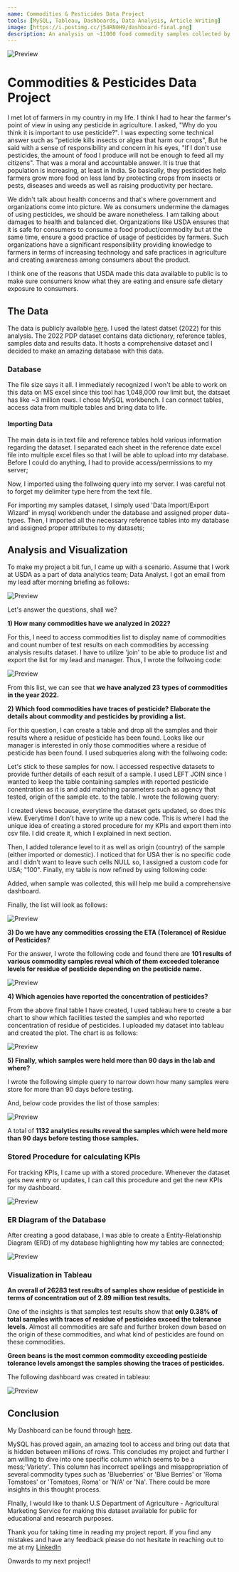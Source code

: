 ```yaml
---
name: Commodities & Pesticides Data Project 
tools: [MySQL, Tableau, Dashboards, Data Analysis, Article Writing]
image: [https://i.postimg.cc/j54RN0H9/dashboard-final.png]
description: An analysis on ~11000 food commodity samples collected by USDA approved agencies to monitor the residue of pesticides concentration before the commoditiy reaches consumers. Analysed over 2 million test results of the samples, tracking key parameters such as origin, pesticide tolerance levels etc.
---
```


![Preview](https://i.postimg.cc/SKtvvZys/9807.jpg)

# Commodities & Pesticides Data Project

I met lot of farmers in my country in my life. I think I had to hear the farmer's point of view in using any pesticide in agriculture. I asked, "Why do you think it is important to use pesticide?". I was expecting some technical answer such as "peticide kills insects or algea that harm our crops", But he said with a sense of responsibility and concern in his eyes, "If I don't use pesticides, the amount of food I produce will not be enough to feed all my citizens". That was a moral and accountable answer. It is true that population is increasing, at least in India. So basically, they pesticides help farmers grow more food on less land by protecting crops from insects or pests, diseases and weeds as well as raising productivity per hectare. 

We didn't talk about health concerns and that's where government and organizations come into picture. We as consumers undermine the damages of using pesticides, we should be aware nonetheless. I am talking about damages to health and balanced diet. Organizations like USDA ensures that it is safe for consumers to consume a food product/commodity but at the same time, ensure a good practice of usage of pesticides by farmers. Such organizations have a significant responsibility providing knowledge to farmers in terms of increasing technology and safe practices in agriculture and creating awareness among consumers about the product. 

I think one of the reasons that USDA made this data available to public is to make sure consumers know what they are eating and ensure safe dietary exposure to consumers.

## The Data
The data is publicly available [here](https://www.ams.usda.gov/datasets/pdp/pdpdata). I used the latest datset (2022) for this analysis. The 2022 PDP dataset contains data dictionary, reference tables, samples data and results data. It hosts a comprehensive dataset and I decided to make an amazing database with this data.

### Database
The file size says it all. I immediately recognized I won't be able to work on this data on MS excel since this tool has 1,048,000 row limit but, the datsaet has like ~3 million rows. I chose MySQL workbench. I can connect tables, access data from multiple tables and bring data to life.

#### Importing Data
The main data is in text file and reference tables hold various information regarding the dataset. I separated each sheet in the reference date excel file into multiple excel files so that I will be able to upload into my database. Before I could do anything, I had to provide access/permissions to my server;

<script src="https://gist.github.com/Krishna1594/ea5f26be3019b4bf9e0f3ad1596c3029.js"></script>

Now, I imported using the follwoing query into my server. I was careful not to forget my delimiter type here from the text file.

<script src="https://gist.github.com/Krishna1594/d2562882be94e7e25ba17199ac2f75a5.js"></script>

For importing my samples dataset, I simply used 'Data Import/Export Wizard' in mysql workbench under the database and assigned proper data-types. Then, I imported all the necessary reference tables into my database and assigned proper attributes to my datasets;

<script src="https://gist.github.com/Krishna1594/079898afb0f791d8d48714ff9a95dfac.js"></script>


## Analysis and Visualization

To make my project a bit fun, I came up with a scenario. Assume that I work at USDA as a part of data analytics team; Data Analyst. I got an email from my lead after morning briefing as follows:

![Preview](https://i.postimg.cc/c1mdSdj2/email-usda.png)

Let's answer the questions, shall we?

**1) How many commodities have we analyzed in 2022?**

   For this, I need to access commodities list to display name of commodities and count number of test results on each commodities by accessing analysis results dataset. I have to utilize 'join' to be able to produce list and export the list for my lead
   and manager. Thus, I wrote the follwoing code:
   
   <script src="https://gist.github.com/Krishna1594/c40fac7ee4b2c7ff61250e7c72b01d35.js"></script>

   ![Preview](https://i.postimg.cc/Vs4VVhTB/list-of-commods.png)

   From this list, we can see that **we have analyzed 23 types of commodities in the year 2022.**

**2) Which food commodities have traces of pesticide? Elaborate the details about commodity and pesticides by providing a list.**

   For this question, I can create a table and drop all the samples and their results where a residue of pesticide has been found. Looks like our manager is interested in only those commodities where a residue of pesticide has been found. I used subqueries along with the follwoing code:

   <script src="https://gist.github.com/Krishna1594/c24ca039831f3ea4c684e01b33c9e639.js"></script>

   Let's stick to these samples for now. I accessed respective datasets to provide further details of each result of a sample. I used LEFT JOIN since I wanted to keep the table containing samples with reported pesticide conentration as it is and add matching parameters such as agency that tested, origin of the sample etc. to the table. I wrote the following query:

   <script src="https://gist.github.com/Krishna1594/ba4ac4f76c67abde9e577e11bcbd8cb0.js"></script>

   I created views because, everytime the dataset gets updated, so does this view. Everytime I don't have to write up a new code. This is where I had the unique idea of creating a stored procedure for my KPIs and export them into csv file. I did create it, which I explained in next section.
   
   Then, I added tolerance level to it as well as origin (country) of the sample (either imported or domestic). I noticed that for USA ther is no specific code and I didn't want to leave such cells NULL so, I assigned a custom code for USA; "100". Finally, my table is now refined by using following code:

   <script src="https://gist.github.com/Krishna1594/9624d52d0571e78f48951d720a8108bc.js"></script>

   Added, when sample was collected, this will help me build a comprehensive dashboard.

   <script src="https://gist.github.com/Krishna1594/7eef946706a6e8d073fffa2d95ab6b24.js"></script>

   Finally, the list will look as follows:

   ![Preview](https://i.postimg.cc/Px9Y3c9y/dash-list.png)

   **3) Do we have any commodities crossing the ETA (Tolerance) of Residue of Pesticides?**
   
   For the answer, I wrote the following code and found there are **101 results of various commodity samples reveal which of them exceeded tolerance levels for residue of pesticide depending on the pesticide name.**

   <script src="https://gist.github.com/Krishna1594/715974c9a2c2fcc18dd2e7d6da806169.js"></script>

   ![Preview](https://i.postimg.cc/MGCqTmQH/EPAlimitscrossed.png)

**4) Which agencies have reported the concentration of pesticides?**

   From the above final table I have created, I used tableau here to create a bar chart to show which facilities tested the samples and who reported concentration of residue of pesticides. I uploaded my dataset into tableau and created the plot. The chart is as follows:

   ![Preview](https://i.postimg.cc/dt1ms2mG/samples-at-agency.png)

**5) Finally, which samples were held more than 90 days in the lab and where?**

   I wrote the following simple query to narrow down how many samples were store for more than 90 days before testing.

   <script src="https://gist.github.com/Krishna1594/fc5bd69b22c069a1a65403bfbbace79f.js"></script>

   And, below code provides the list of those samples:

   <script src="https://gist.github.com/Krishna1594/ab9e9c8692a21070b0ae36a06c14a7e3.js"></script>

   ![Preview](https://i.postimg.cc/FRG0t7LG/P90samples.png)

   A total of **1132 analytics results reveal the samples which were held more than 90 days before testing those samples.**

### Stored Procedure for calculating KPIs

For tracking KPIs, I came up with a stored procedure. Whenever the dataset gets new entry or updates, I can call this procedure and get the new KPIs for my dashboard.

<script src="https://gist.github.com/Krishna1594/9bcff2af75a9a40325866afb80247ead.js"></script>

![Preview](https://i.postimg.cc/Fz6p4XzP/KPIs.png)

### ER Diagram of the Database

After creating a good database, I was able to create a Entity-Relationship Diagram (ERD) of my database highlighting how my tables are connected;

![Preview](https://i.postimg.cc/VL0tZVQk/ERD-DB.png)

### Visualization in Tableau

**An overall of 26283 test results of samples show residue of pesticide in terms of concentration out of 2.89 million test results.**

One of the insights is that samples test results show that **only 0.38% of total samples with traces of residue of pesticides exceed the tolerance levels.** Almost all commodities are safe and further broken down based on the origin of these commodities, and what kind of pesticides are found on these commodities.

**Green beans is the most common commodity exceeding pesticide tolerance levels amongst the samples showing the traces of pesticides.**

The following dashboard was created in tableau:

![Preview](https://i.postimg.cc/j54RN0H9/dashboard-final.png)


## Conclusion

My Dashboard can be found through [here](https://public.tableau.com/app/profile/krishna.n.bharatula/viz/CommoditiesPesticidesData/Dashboard).

MySQL has proved again, an amazing tool to access and bring out data that is hidden between millions of rows. This concludes my project and further I am willing to dive into one specific column which seems to be a mess;'Variety'. This column has incorrect spellings and misappropriation of several commodity types such as 'Blueberries' or 'Blue Berries' or 'Roma Tomatoes' or 'Tomatoes, Roma' or 'N/A' or 'Na'. There could be more insights in this thought process. 

FInally, I would like to thank U.S Department of Agriculture - Agricultural Marketing Service for making this dataset available for public for educational and research purposes. 

Thank you for taking time in reading my project report. If you find any mistakes and have any feedback please do not hesitate in reaching out to me at my [LinkedIn](https://www.linkedin.com/in/krishna-nischal-bharatula/)

Onwards to my next project!



